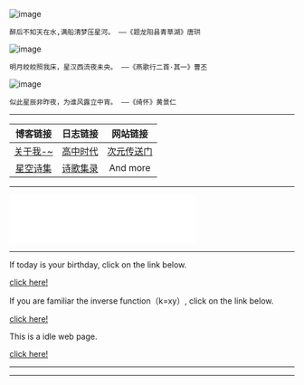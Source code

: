 <div id="timenow"></div>        

![image](https://user-images.githubusercontent.com/59243825/120888313-3381c200-c62a-11eb-9e45-b2ff01143f33.png)

``醉后不知天在水,满船清梦压星河。
                ——《题龙阳县青草湖》唐珙``

![image](https://user-images.githubusercontent.com/59243825/120889958-6c259980-c632-11eb-92ee-42495afe3622.png)

``明月皎皎照我床，星汉西流夜未央。
                ——《燕歌行二首·其一》曹丕``

![image](https://user-images.githubusercontent.com/59243825/120913278-85792500-c6c8-11eb-8832-3e1f2e761648.png)

``似此星辰非昨夜，为谁风露立中宵。
               ——《绮怀》黄景仁``

---



|      博客链接                        |      日志链接                          |          网站链接                             |
| :------:                            |    :----:                              |  :----------:                                |
|  [关于我-~](blog/aboutme.md)         | [高中时代](blog/shige.md)              | [次元传送门](https://pixivic.com/)            |
|  [星空诗集](blog/xingkong.md)        | [诗歌集录](bloglu/shige.md)            | And more                                     |


---
 
<iframe frameborder="no" border="0" marginwidth="0" marginheight="0" width=330 height=86 src="//music.163.com/outchain/player?type=2&id=1451720450&auto=1&height=66"></iframe> 
 
---
        
If today is your birthday, click on the link below. 

<a  href="http://kxy0618.top/birthday/"  title="点击进入">click here!</a>

If you are familiar the inverse function（k=xy）, click on the link below.                

<a  href="https://kxy0618.top/LoveTree/"  title="点击进入">click here!</a>  

This is a idle web page.

<a  href="https://kxy0618.top/YANG-ZI/a.html"  title="点击进入">click here!</a>

---



---          

<html lang="en">
<head>
<body>
 <script>setInterval("timenow.innerHTML=new Date().toLocaleString()+' 星期'+'日一二三四五六'.charAt(new Date().getDay());",1000);
</script>
</body>


